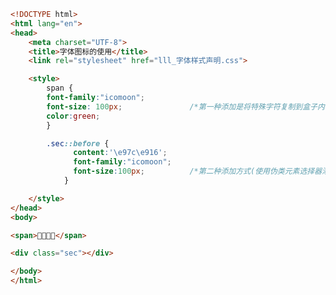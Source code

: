 
<BlogInfo id="106" title="78.字体图标的使用" author="白日梦想猿" pv=0 read_times=0 pre_cost_time="0分28秒" category="css学习" tag_list="['css学习']" create_time="2020.07.28 13:55:10" update_time="2020.08.08 09:30:20" />

```html
<!DOCTYPE html>
<html lang="en">
<head>
    <meta charset="UTF-8">
    <title>字体图标的使用</title>
    <link rel="stylesheet" href="lll_字体样式声明.css">

    <style>
        span {
        font-family:"icomoon";
        font-size: 100px;               /*第一种添加是将特殊字符复制到盒子内部*/
        color:green;
        }

        .sec::before {
              content:'\e97c\e916';
              font-family:"icomoon";
              font-size:100px;          /*第二种添加方式(使用伪类元素选择器添加到盒子的开始部位或结尾部位)*/
            }

    </style>
</head>
<body>

<span></span>

<div class="sec"></div>

</body>
</html>
```
